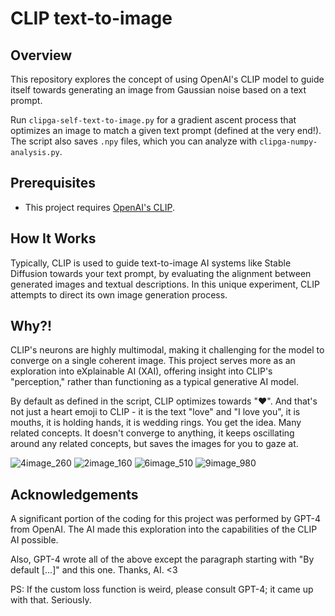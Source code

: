 # CLIP text-to-image

## Overview
This repository explores the concept of using OpenAI's CLIP model to guide itself towards generating an image from Gaussian noise based on a text prompt.

Run `clipga-self-text-to-image.py` for a gradient ascent process that optimizes an image to match a given text prompt (defined at the very end!). The script also saves `.npy` files, which you can analyze with `clipga-numpy-analysis.py`.

## Prerequisites
- This project requires [OpenAI's CLIP](https://github.com/openai/CLIP).

## How It Works
Typically, CLIP is used to guide text-to-image AI systems like Stable Diffusion towards your text prompt, by evaluating the alignment between generated images and textual descriptions. In this unique experiment, CLIP attempts to direct its own image generation process.

## Why?!
CLIP's neurons are highly multimodal, making it challenging for the model to converge on a single coherent image. This project serves more as an exploration into eXplainable AI (XAI), offering insight into CLIP's "perception," rather than functioning as a typical generative AI model.

By default as defined in the script, CLIP optimizes towards "❤️". And that's not just a heart emoji to CLIP - it is the text "love" and "I love you", it is mouths, it is holding hands, it is wedding rings. You get the idea. Many related concepts.
It doesn't converge to anything, it keeps oscillating around any related concepts, but saves the images for you to gaze at.

![4image_260](https://github.com/zer0int/CLIP-text-to-image/assets/132047210/fc01888f-ace1-4563-bfcd-20194a7ac9c3) ![2image_160](https://github.com/zer0int/CLIP-text-to-image/assets/132047210/bc7eac36-dd08-4896-9e6b-987c54a8ca4b) ![6image_510](https://github.com/zer0int/CLIP-text-to-image/assets/132047210/4f3101c9-57b3-4d2a-abba-fb019eac510c) ![9image_980](https://github.com/zer0int/CLIP-text-to-image/assets/132047210/3ac6cdc4-a6f5-4040-9d24-122519b5db5d)

## Acknowledgements
A significant portion of the coding for this project was performed by GPT-4 from OpenAI. The AI made this exploration into the capabilities of the CLIP AI possible.


Also, GPT-4 wrote all of the above except the paragraph starting with "By default [...]" and this one. Thanks, AI. <3

PS: If the custom loss function is weird, please consult GPT-4; it came up with that. Seriously.

